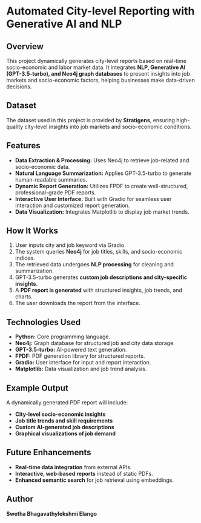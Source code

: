 # Automated City-level Reporting with Generative AI and NLP

## Overview
This project dynamically generates city-level reports based on real-time socio-economic and labor market data. It integrates **NLP, Generative AI (GPT-3.5-turbo), and Neo4j graph databases** to present insights into job markets and socio-economic factors, helping businesses make data-driven decisions.

## Dataset
The dataset used in this project is provided by **Stratigens**, ensuring high-quality city-level insights into job markets and socio-economic conditions.

## Features
- **Data Extraction & Processing:** Uses Neo4j to retrieve job-related and socio-economic data.
- **Natural Language Summarization:** Applies GPT-3.5-turbo to generate human-readable summaries.
- **Dynamic Report Generation:** Utilizes FPDF to create well-structured, professional-grade PDF reports.
- **Interactive User Interface:** Built with Gradio for seamless user interaction and customized report generation.
- **Data Visualization:** Integrates Matplotlib to display job market trends.

## How It Works
1. User inputs city and job keyword via Gradio.
2. The system queries **Neo4j** for job titles, skills, and socio-economic indices.
3. The retrieved data undergoes **NLP processing** for cleaning and summarization.
4. GPT-3.5-turbo generates **custom job descriptions and city-specific insights**.
5. A **PDF report is generated** with structured insights, job trends, and charts.
6. The user downloads the report from the interface.

## Technologies Used
- **Python:** Core programming language.
- **Neo4j:** Graph database for structured job and city data storage.
- **GPT-3.5-turbo:** AI-powered text generation.
- **FPDF:** PDF generation library for structured reports.
- **Gradio:** User interface for input and report interaction.
- **Matplotlib:** Data visualization and job trend analysis.


## Example Output
A dynamically generated PDF report will include:
- **City-level socio-economic insights**
- **Job title trends and skill requirements**
- **Custom AI-generated job descriptions**
- **Graphical visualizations of job demand**

## Future Enhancements
- **Real-time data integration** from external APIs.
- **Interactive, web-based reports** instead of static PDFs.
- **Enhanced semantic search** for job retrieval using embeddings.

## Author
**Swetha Bhagavathylekshmi Elango**



